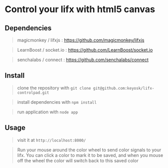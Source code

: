 Control your lifx with html5 canvas
===============

## Dependencies
> magicmonkey / lifxjs : https://github.com/magicmonkey/lifxjs

> LearnBoost / socket.io : https://github.com/LearnBoost/socket.io

> senchalabs / connect : https://github.com/senchalabs/connect

## Install
> clone the repository with ```git clone git@github.com:keyosk/lifx-controlpad.git```

> install dependencies with ```npm install```

> run application with ```node app```

## Usage
> visit it at ``http://localhost:8000/``

> Run your mouse around the color wheel to send color signals to your lifx. You can click a color to mark it to be saved, and when you mouse off the wheel the color will switch back to this saved color
